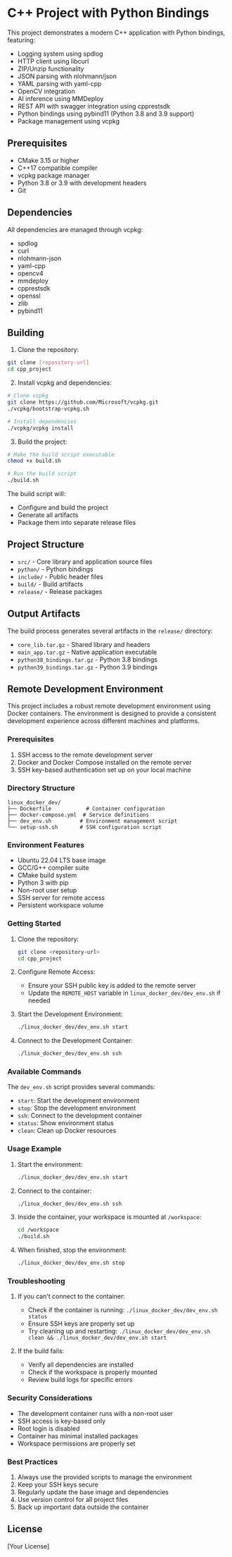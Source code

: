 # C++ Project with Python Bindings

This project demonstrates a modern C++ application with Python bindings, featuring:

- Logging system using spdlog
- HTTP client using libcurl
- ZIP/Unzip functionality
- JSON parsing with nlohmann/json
- YAML parsing with yaml-cpp
- OpenCV integration
- AI inference using MMDeploy
- REST API with swagger integration using cpprestsdk
- Python bindings using pybind11 (Python 3.8 and 3.9 support)
- Package management using vcpkg

## Prerequisites

- CMake 3.15 or higher
- C++17 compatible compiler
- vcpkg package manager
- Python 3.8 or 3.9 with development headers
- Git

## Dependencies

All dependencies are managed through vcpkg:
- spdlog
- curl
- nlohmann-json
- yaml-cpp
- opencv4
- mmdeploy
- cpprestsdk
- openssl
- zlib
- pybind11

## Building

1. Clone the repository:
```bash
git clone [repository-url]
cd cpp_project
```

2. Install vcpkg and dependencies:
```bash
# Clone vcpkg
git clone https://github.com/Microsoft/vcpkg.git
./vcpkg/bootstrap-vcpkg.sh

# Install dependencies
./vcpkg/vcpkg install
```

3. Build the project:
```bash
# Make the build script executable
chmod +x build.sh

# Run the build script
./build.sh
```

The build script will:
- Configure and build the project
- Generate all artifacts
- Package them into separate release files

## Project Structure

- `src/` - Core library and application source files
- `python/` - Python bindings
- `include/` - Public header files
- `build/` - Build artifacts
- `release/` - Release packages

## Output Artifacts

The build process generates several artifacts in the `release/` directory:
- `core_lib.tar.gz` - Shared library and headers
- `main_app.tar.gz` - Native application executable
- `python38_bindings.tar.gz` - Python 3.8 bindings
- `python39_bindings.tar.gz` - Python 3.9 bindings

## Remote Development Environment

This project includes a robust remote development environment using Docker containers. The environment is designed to provide a consistent development experience across different machines and platforms.

### Prerequisites

1. SSH access to the remote development server
2. Docker and Docker Compose installed on the remote server
3. SSH key-based authentication set up on your local machine

### Directory Structure

```
linux_docker_dev/
├── Dockerfile           # Container configuration
├── docker-compose.yml  # Service definitions
├── dev_env.sh         # Environment management script
└── setup-ssh.sh       # SSH configuration script
```

### Environment Features

- Ubuntu 22.04 LTS base image
- GCC/G++ compiler suite
- CMake build system
- Python 3 with pip
- Non-root user setup
- SSH server for remote access
- Persistent workspace volume

### Getting Started

1. Clone the repository:
   ```bash
   git clone <repository-url>
   cd cpp_project
   ```

2. Configure Remote Access:
   - Ensure your SSH public key is added to the remote server
   - Update the `REMOTE_HOST` variable in `linux_docker_dev/dev_env.sh` if needed

3. Start the Development Environment:
   ```bash
   ./linux_docker_dev/dev_env.sh start
   ```

4. Connect to the Development Container:
   ```bash
   ./linux_docker_dev/dev_env.sh ssh
   ```

### Available Commands

The `dev_env.sh` script provides several commands:

- `start`: Start the development environment
- `stop`: Stop the development environment
- `ssh`: Connect to the development container
- `status`: Show environment status
- `clean`: Clean up Docker resources

### Usage Example

1. Start the environment:
   ```bash
   ./linux_docker_dev/dev_env.sh start
   ```

2. Connect to the container:
   ```bash
   ./linux_docker_dev/dev_env.sh ssh
   ```

3. Inside the container, your workspace is mounted at `/workspace`:
   ```bash
   cd /workspace
   ./build.sh
   ```

4. When finished, stop the environment:
   ```bash
   ./linux_docker_dev/dev_env.sh stop
   ```

### Troubleshooting

1. If you can't connect to the container:
   - Check if the container is running: `./linux_docker_dev/dev_env.sh status`
   - Ensure SSH keys are properly set up
   - Try cleaning up and restarting: `./linux_docker_dev/dev_env.sh clean && ./linux_docker_dev/dev_env.sh start`

2. If the build fails:
   - Verify all dependencies are installed
   - Check if the workspace is properly mounted
   - Review build logs for specific errors

### Security Considerations

- The development container runs with a non-root user
- SSH access is key-based only
- Root login is disabled
- Container has minimal installed packages
- Workspace permissions are properly set

### Best Practices

1. Always use the provided scripts to manage the environment
2. Keep your SSH keys secure
3. Regularly update the base image and dependencies
4. Use version control for all project files
5. Back up important data outside the container

## License

[Your License]

